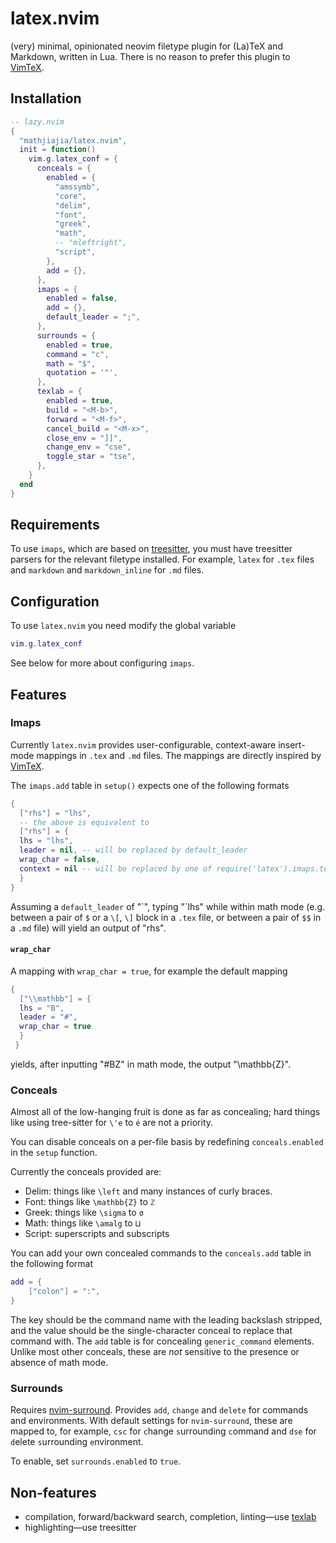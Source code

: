 # latex.nvim

(very) minimal, opinionated neovim filetype plugin for (La)TeX and Markdown, written in Lua.
There is no reason to prefer this plugin to [VimTeX](https://github.com/lervag/vimtex).

## Installation

```lua
-- lazy.nvim
{
  "mathjiajia/latex.nvim",
  init = function()
    vim.g.latex_conf = {
      conceals = {
        enabled = {
          "amssymb",
          "core",
          "delim",
          "font",
          "greek",
          "math",
          -- "mleftright",
          "script",
        },
        add = {},
      },
      imaps = {
        enabled = false,
        add = {},
        default_leader = ";",
      },
      surrounds = {
        enabled = true,
        command = "c",
        math = "$",
        quotation = '"',
      },
      texlab = {
        enabled = true,
        build = "<M-b>",
        forward = "<M-f>",
        cancel_build = "<M-x>",
        close_env = "]]",
        change_env = "cse",
        toggle_star = "tse",
      },
    }
  end
}
```

## Requirements

To use `imaps`, which are based on [treesitter](https://github.com/nvim-treesitter/nvim-treesitter),
you must have treesitter parsers for the relevant filetype installed.
For example, `latex` for `.tex` files
and `markdown` and `markdown_inline` for `.md` files.

## Configuration

To use `latex.nvim` you need modify the global variable

```lua
vim.g.latex_conf
```

See below for more about configuring `imaps`.

## Features

### Imaps

Currently `latex.nvim` provides user-configurable, context-aware insert-mode mappings
in `.tex` and `.md` files.
The mappings are directly inspired by [VimTeX](https://github.com/lervag/vimtex).

The `imaps.add` table in `setup()` expects one of the following formats

```lua
{
  ["rhs"] = "lhs",
  -- the above is equivalent to
  ["rhs"] = {
  lhs = "lhs",
  leader = nil, -- will be replaced by default_leader
  wrap_char = false,
  context = nil -- will be replaced by one of require('latex').imaps.tex_math_mode or require('latex').imaps.markdown_math_mode
  }
}
```

Assuming a `default_leader` of "\`", typing "\`lhs" while within math mode
(e.g. between a pair of `$` or a `\[`, `\]` block in a `.tex` file,
or between a pair of `$$` in a `.md` file)
will yield an output of "rhs".

#### `wrap_char`

A mapping with `wrap_char = true`,
for example the default mapping

```lua
{
  ["\\mathbb"] = {
  lhs = "B",
  leader = "#",
  wrap_char = true
  }
 }
```

yields, after inputting "#BZ" in math mode, the output "\mathbb{Z}".

### Conceals

Almost all of the low-hanging fruit is done as far as concealing;
hard things like using tree-sitter for `\'e` to `é` are not a priority.

You can disable conceals on a per-file basis by redefining `conceals.enabled` in the `setup` function.

Currently the conceals provided are:

- Delim: things like `\left` and many instances of curly braces.
- Font: things like `\mathbb{Z}` to `ℤ`
- Greek: things like `\sigma` to `σ`
- Math: things like `\amalg` to `⨿`
- Script: superscripts and subscripts

You can add your own concealed commands to the `conceals.add` table in the following format

```lua
add = {
	["colon"] = ":",
}
```

The key should be the command name with the leading backslash stripped,
and the value should be the single-character conceal to replace that command with.
The `add` table is for concealing `generic_command` elements.
Unlike most other conceals, these are _not_ sensitive to the presence or absence of math mode.

### Surrounds

Requires [nvim-surround](https://github.com/kylechui/nvim-surround).
Provides `add`, `change` and `delete` for commands and environments.
With default settings for `nvim-surround`, these are mapped to,
for example, `csc` for `c`hange `s`urrounding `c`ommand and
`dse` for `d`elete `s`urrounding `e`nvironment.

To enable, set `surrounds.enabled` to `true`.

## Non-features

- compilation, forward/backward search, completion, linting—use [texlab](https://github.com/latex-lsp/texlab)
- highlighting—use treesitter
